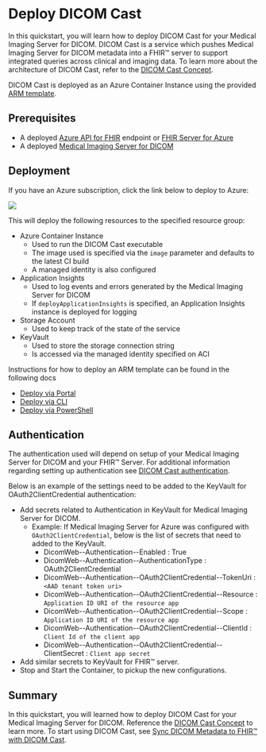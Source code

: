 # Deploy DICOM Cast

In this quickstart, you will learn how to deploy DICOM Cast for your Medical Imaging Server for DICOM. DICOM Cast is a service which pushes Medical Imaging Server for DICOM metadata into a FHIR&trade; server to support integrated queries across clinical and imaging data. To learn more about the architecture of DICOM Cast, refer to the [DICOM Cast Concept](../concepts/dicom-cast.md).

DICOM Cast is deployed as an Azure Container Instance using the provided [ARM template](/converter/dicom-cast/samples/templates/default-azuredeploy.json).

## Prerequisites

* A deployed [Azure API for FHIR](https://azure.microsoft.com/services/azure-api-for-fhir/) endpoint or [FHIR Server for Azure](https://github.com/microsoft/fhir-server)
* A deployed [Medical Imaging Server for DICOM](https://github.com/microsoft/dicom-server)

## Deployment

If you have an Azure subscription, click the link below to deploy to Azure:

<a href="https://portal.azure.com/#create/Microsoft.Template/uri/https%3A%2F%2Fdcmcistorage.blob.core.windows.net%2Fcibuild%2Fdicom-cast%2Fdefault-azuredeploy.json" target="_blank">
    <img src="https://azuredeploy.net/deploybutton.png"/>
</a>

This will deploy the following resources to the specified resource group:

* Azure Container Instance
  + Used to run the DICOM Cast executable
  + The image used is specified via the `image` parameter and defaults to the latest CI build
  + A managed identity is also configured
* Application Insights
  + Used to log events and errors generated by the Medical Imaging Server for DICOM
  + If `deployApplicationInsights` is specified, an Application Insights instance is deployed for logging
* Storage Account
  + Used to keep track of the state of the service
* KeyVault
  + Used to store the storage connection string
  + Is accessed via the managed identity specified on ACI

Instructions for how to deploy an ARM template can be found in the following docs
* [Deploy via Portal](https://docs.microsoft.com/azure/azure-resource-manager/templates/deploy-portal)
* [Deploy via CLI](https://docs.microsoft.com/azure/azure-resource-manager/templates/deploy-cli)
* [Deploy via PowerShell](https://docs.microsoft.com/azure/azure-resource-manager/templates/deploy-powershell)

## Authentication

The authentication used will depend on setup of your Medical Imaging Server for DICOM and your FHIR&trade; Server. For additional information regarding setting up authentication see [DICOM Cast authentication](/converter/dicom-cast/docs/authentication.md).

Below is an example of the settings need to be added to the KeyVault for OAuth2ClientCredential authentication:

* Add secrets related to Authentication in KeyVault for Medical Imaging Server for DICOM.
  + Example: If Medical Imaging Server for Azure was configured with `OAuth2ClientCredential`, below is the list of secrets that need to added to the KeyVault.
    - DicomWeb--Authentication--Enabled : True
    - DicomWeb--Authentication--AuthenticationType : OAuth2ClientCredential
    - DicomWeb--Authentication--OAuth2ClientCredential--TokenUri : ```<AAD tenant token uri>```
    - DicomWeb--Authentication--OAuth2ClientCredential--Resource : ```Application ID URI of the resource app```
    - DicomWeb--Authentication--OAuth2ClientCredential--Scope : ```Application ID URI of the resource app```
    - DicomWeb--Authentication--OAuth2ClientCredential--ClientId : ```Client Id of the client app```
    - DicomWeb--Authentication--OAuth2ClientCredential--ClientSecret : ```Client app secret```
* Add similar secrets to KeyVault for FHIR&trade; server.
* Stop and Start the Container, to pickup the new configurations.

## Summary

In this quickstart, you will learned how to deploy DICOM Cast for your Medical Imaging Server for DICOM. Reference the [DICOM Cast Concept](../docs/concepts/dicom-cast.md) to learn more. To start using DICOM Cast, see [Sync DICOM Metadata to FHIR&trade; with DICOM Cast](../how-to-guides/sync-dicom-metadata-to-fhir.md).
